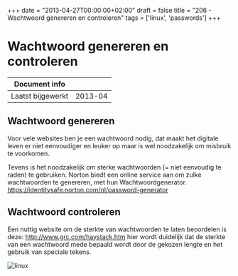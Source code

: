 +++
date = "2013-04-27T00:00:00+02:00"
draft = false
title = "206 - Wachtwoord genereren en controleren"
tags = ['linux', 'passwords']
+++

# Wachtwoord genereren en controleren

| Document info       |                   |
|---------------------|-------------------|
| Laatst bijgewerkt   | 2013-04           |


## Wachtwoord genereren

Voor vele websites ben je een wachtwoord nodig, dat maakt het digitale leven er niet eenvoudiger en leuker op maar is
wel noodzakelijk om misbruik te voorkomen.  

Tevens is het noodzakelijk om sterke wachtwoorden (= niet eenvoudig te raden) te gebruiken. Norton biedt een online
service aan om zulke wachtwoorden te genereren, met hun Wachtwoordgenerator. 
https://identitysafe.norton.com/nl/password-generator


## Wachtwoord controleren

Een nuttig website om de sterkte van wachtwoorden te laten beoordelen is deze: http://www.grc.com/haystack.htm hier
wordt duidelijk dat de sterkte van een wachtwoord mede bepaald wordt door de gekozen lengte en het gebruik van speciale
tekens.

![linux](/img/logo_linux.jpg)

